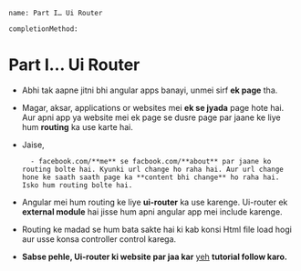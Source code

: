 ```ngmeta
name: Part I… Ui Router

completionMethod:
```

# Part I… Ui Router

- Abhi tak aapne jitni bhi angular apps banayi, unmei sirf **ek page** tha. 

- Magar, aksar, applications or websites mei **ek se jyada** page hote hai. Aur apni app ya website mei ek page se dusre page par jaane ke liye hum **routing** ka use karte hai.

- Jaise,

		- facebook.com/**me** se facbook.com/**about** par jaane ko routing bolte hai. Kyunki url change ho raha hai. Aur url change hone ke saath saath page ka **content bhi change** ho raha hai. Isko hum routing bolte hai.

- Angular mei hum routing ke liye **ui-router** ka use karenge. Ui-router ek **external module** hai jisse hum apni angular app mei include karenge. 

- Routing ke madad se hum bata sakte hai ki kab konsi Html file load hogi aur usse konsa controller control karega.

- **Sabse pehle, Ui-router ki website par jaa kar** [yeh](https://ui-router.github.io/ng1/tutorial/helloworld) **tutorial follow karo.**

